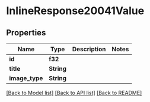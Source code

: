 # InlineResponse20041Value

## Properties

Name | Type | Description | Notes
------------ | ------------- | ------------- | -------------
**id** | **f32** |  | 
**title** | **String** |  | 
**image_type** | **String** |  | 

[[Back to Model list]](../README.md#documentation-for-models) [[Back to API list]](../README.md#documentation-for-api-endpoints) [[Back to README]](../README.md)


